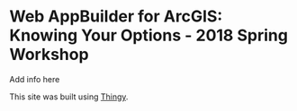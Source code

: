 # Web AppBuilder for ArcGIS: Knowing Your Options - 2018 Spring Workshop
Add info here

This site was built using [Thingy](http://www.google.com).
